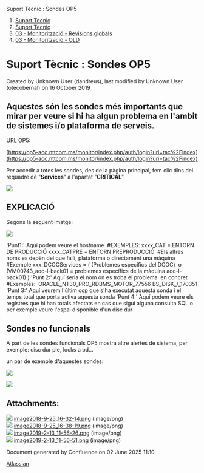 Suport Tècnic : Sondes OP5  

1.  [Suport Tècnic](index.md)
2.  [Suport Tècnic](13893782.md)
3.  [03 - Monitorització - Revisions globals](26313327.md)
4.  [03 - Monitorització - OLD](128647245.md)

Suport Tècnic : Sondes OP5
==========================

Created by Unknown User (dandreus), last modified by Unknown User (otecobernal) on 16 October 2019

  

Aquestes són les sondes més importants que mirar per veure si hi ha algun problema en l'ambit de sistemes i/o plataforma de serveis.
------------------------------------------------------------------------------------------------------------------------------------

  

URL OP5:

[https://op5-aoc.nttcom.ms/monitor/index.php/auth/login?uri=tac%2Findex](https://op5-aoc.nttcom.ms/monitor/index.php/auth/login?uri=tac%2Findex)

Per accedir a totes les sondes, des de la pàgina principal, fem clic dins del requadre de "**Services**" a l'apartat "**CRITICAL**"

  

![](attachments/26313328/26315945.png)

EXPLICACIÓ 
-----------

Segons la següent imatge:

![](attachments/26313328/26315938.png)

  

'Punt1:' Aquí podem veure el hostname 
		#EXEMPLES:
		xxxx\_CAT = ENTORN DE PRODUCCIÖ
		xxxx\_CATPRE = ENTORN PREPRODUCCIÓ 
#Els altres noms es depèn del que falli, plataforma o directament una màquina
	#Exemple xxx\_DCOCServices = ( (Problemes específics del DCOC)  o (VM00743\_aoc-l-back01 = problemes específics de la màquina aoc-l-back01) )
'Punt 2:' Aquí seria el nom on es troba el problema  en concret 
	#Exemples: 
		ORACLE\_NT30\_PRO\_RDBMS\_MOTOR\_77556
		BS\_DISK\_/\_170351
'Punt 3:' Aquí veurem l'últim cop que s'ha executat aquesta sonda i el temps total que porta activa aquesta sonda
'Punt 4:' Aquí podem veure els registres que hi han totals afectats en cas que sigui alguna consulta SQL o per exemple veure l'espai disponible d'un disc dur

Sondes no funcionals
--------------------

  

A part de les sondes funcionals OP5 mostra altre alertes de sistema, per exemple: disc dur ple, locks a bd...

un par de exemple d'aquestes sondes: 

  

![](attachments/26313328/26315327.png)

  

  

  

![](attachments/26313328/26315326.png)

  

Attachments:
------------

![](images/icons/bullet_blue.gif) [image2018-9-25\_16-32-14.png](attachments/26313328/26315945.png) (image/png)  
![](images/icons/bullet_blue.gif) [image2018-9-25\_16-38-19.png](attachments/26313328/26315938.png) (image/png)  
![](images/icons/bullet_blue.gif) [image2019-2-13\_11-56-26.png](attachments/26313328/26315327.png) (image/png)  
![](images/icons/bullet_blue.gif) [image2019-2-13\_11-56-51.png](attachments/26313328/26315326.png) (image/png)  

Document generated by Confluence on 02 June 2025 11:10

[Atlassian](http://www.atlassian.com/)